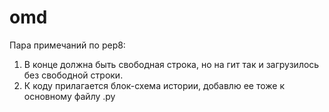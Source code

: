 # omd
Пара примечаний по pep8:
1) В конце должна быть свободная строка, но на гит так и загрузилось без свободной строки.
2) К коду прилагается блок-схема истории, добавлю ее тоже к основному файлу .py
